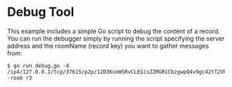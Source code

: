# Debug Tool
This example includes a simple Go script to debug the content of a record. You can run the debugger simply by running the script specifying the server address and the roomName (record key) you want to gather messages from:
```
$ go run debug.go -d /ip4/127.0.0.1/tcp/37615/p2p/12D3KooWSRvCLEGisZZMGRiCbzgwpQ4v9gc42tT2VHwZTYYKWfCq -room r3 
```
